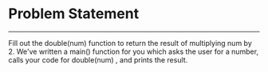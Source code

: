 # Problem Statement
-----------------------
Fill out the double(num) function to return the result of multiplying num by 2. We've written a main() function for you which asks the user for a number, calls your code for double(num) , and prints the result.